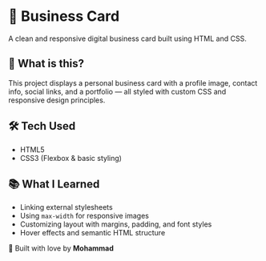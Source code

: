 # 💼 Business Card

A clean and responsive digital business card built using HTML and CSS.

## 📌 What is this?

This project displays a personal business card with a profile image, contact info, social links, and a portfolio — all styled with custom CSS and responsive design principles.

## 🛠️ Tech Used

- HTML5  
- CSS3 (Flexbox & basic styling)

## 📚 What I Learned

- Linking external stylesheets  
- Using `max-width` for responsive images  
- Customizing layout with margins, padding, and font styles  
- Hover effects and semantic HTML structure  



🎉 Built with love by **Mohammad**

